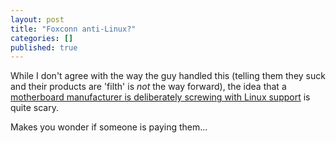```yaml
---
layout: post
title: "Foxconn anti-Linux?"
categories: []
published: true
---
```


While I don't agree with the way the guy handled this (telling them they suck and their products are 'filth' is *not* the way forward), the idea that a [motherboard manufacturer is deliberately screwing with Linux support](http://ubuntu-virginia.ubuntuforums.org/showthread.php?t=869249) is quite scary.

Makes you wonder if someone is paying them...
